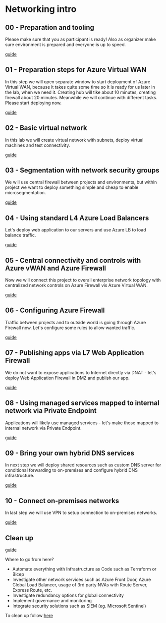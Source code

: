 # Networking intro

## 00 - Preparation and tooling
Please make sure that you as participant is ready! Also as organizer make sure environment is prepared and everyone is up to speed.

[guide](docs/00-PreparationAndTooling.md)

## 01 - Preparation steps for Azure Virtual WAN
In this step we will open separate window to start deployment of Azure Virtual WAN, because it takes quite some time so it is ready for us later in the lab, when we need it. Creating hub will tike about 10 minutes, creating firewall about 20 minutes. Meanwhile we will continue with different tasks. Please start deploying now.

[guide](docs/01-vWanPreparation.md)

## 02 - Basic virtual network
In this lab we will create virtual network with subnets, deploy virtual machines and test connectivity.

[guide](docs/02-basicVirtualNetwork.md)

## 03 - Segmentation with network security groups
We will use central firewall between projects and environments, but within project we want to deploy something simple and cheap to enable microsegmentation.

[guide](docs/03-NSGs.md)

## 04 - Using standard L4 Azure Load Balancers
Let's deploy web application to our servers and use Azure LB to load balance traffic.

[guide](docs/04-loadBalancer.md)

## 05 - Central connectivity and controls with Azure vWAN and Azure Firewall
Now we will connect this project to overall enterprise network topology with centralized network controls on Azure Firewall vis Azure Virtual WAN.

[guide](docs/05-vWanSecuredHub.md)

## 06 - Configuring Azure Firewall
Traffic between projects and to outside world is going through Azure Firewall now. Let's configure some rules to allow wanted traffic.

[guide](docs/06-AzureFirewall.md)

## 07 - Publishing apps via L7 Web Application Firewall
We do not want to expose applications to Internet directly via DNAT - let's deploy Web Application Firewall in DMZ and publish our app.

[guide](docs/07-WAF.md)

## 08 - Using managed services mapped to internal network via Private Endpoint
Applications will likely use managed services - let's make those mapped to internal network via Private Endpoint.

[guide](docs/08-PrivateEndpoint.md)

## 09 - Bring your own hybrid DNS services
In next step we will deploy shared resources such as custom DNS server for conditional forwarding to on-premises and configure hybrid DNS infrastructure.

[guide](docs/09-hybridDns.md)

## 10 - Connect on-premises networks
In last step we will use VPN to setup connection to on-premises networks.

[guide](docs/10-onpremNetwork.md)

## Clean up
[guide](docs/99-cleanUp.md)

Where to go from here? 
- Automate everything with Infrastructure as Code such as Terraform or Bicep
- Investigate other network services such as Azure Front Door, Azure Global Load Balancer, usage of 3rd party NVAs with Route Server, Express Route, etc.
- Investigate redundancy options for global connectivity
- Implement governance and monitoring
- Integrate security solutions such as SIEM (eg. Microsoft Sentinel)


To clean up follow [here](docs/99-cleanUp.md)